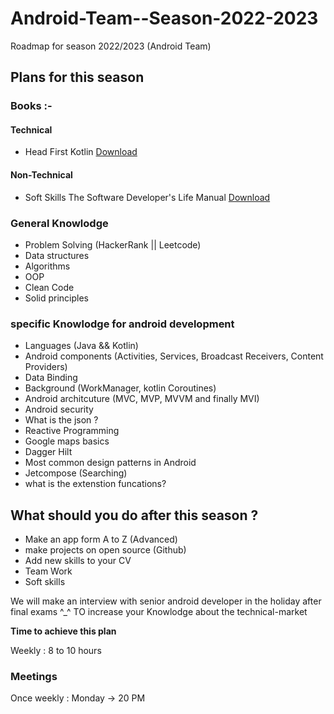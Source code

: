 # Android-Team--Season-2022-2023
Roadmap for season 2022/2023 (Android Team)

## Plans for this season 

### Books :-

#### Technical 
- Head First Kotlin [Download](https://www.shroffpublishers.com/index.php?dispatch=attachments.getfile&attachment_id=887)

#### Non-Technical 
- Soft Skills The Software Developer's Life Manual [Download](https://github.com/aboelkassem/References_Books/blob/master/Soft%20Skills%20The%20Software%20Developer's%20Life%20Manual.pdf)


### General Knowlodge 
- Problem Solving (HackerRank || Leetcode)
- Data structures 
- Algorithms 
- OOP 
- Clean Code 
- Solid principles 

### specific Knowlodge for android development 
- Languages (Java && Kotlin)
- Android components (Activities, Services, Broadcast Receivers, Content Providers)
- Data Binding 
- Background (WorkManager, kotlin Coroutines) 
- Android architcuture (MVC, MVP, MVVM and finally MVI)
- Android security 
- What is the json ?
- Reactive Programming
- Google maps basics 
- Dagger Hilt 
- Most common design patterns in Android
- Jetcompose (Searching)
- what is the extenstion funcations?

 

## What should you do after this season ? 
- Make an app form A to Z (Advanced)
- make projects on open source (Github)
- Add new skills to your CV 
- Team Work
- Soft skills 


We will make an interview with senior android developer in the holiday after final exams ^_^ 
TO increase your Knowlodge about the technical-market



**Time to achieve this plan**

Weekly : 8 to 10 hours 
 <br/>

### Meetings 
Once weekly : Monday -> 20 PM








  



